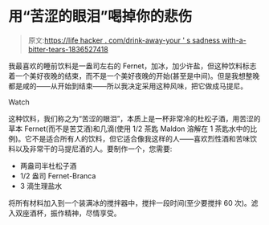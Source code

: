 # 用“苦涩的眼泪”喝掉你的悲伤

> 原文:[https://life hacker . com/drink-away-your ' s sadness with-a-bitter-tears-1836527418](https://lifehacker.com/drink-away-your-sadness-with-a-bitter-tears-1836527418)

我最喜欢的睡前饮料是一盎司左右的 Fernet，加冰，加少许盐，但这种饮料标志着一个美好夜晚的结束，而不是一个美好夜晚的开始(甚至是中间)。但是我想整晚都是咸的——从开始到结束——所以我决定采用这种风味，把它做成马提尼。

Watch

这种饮料，我们称之为“苦涩的眼泪”，本质上是一杯非常冷的杜松子酒，用苦涩的草本 Fernet(而不是苦艾酒)和几滴(使用 1/2 茶匙 Maldon 溶解在 1 茶匙水中的比例)。它不是适合所有人的饮料，但它适合像我这样的人——喜欢烈性酒和苦味饮料以及非常干的马提尼酒的人。要制作一个，您需要:

*   两盎司半杜松子酒
*   1/2 盎司 Fernet-Branca
*   3 滴生理盐水

将所有材料加入到一个装满冰的搅拌器中，搅拌一段时间(至少要搅拌 60 次)。滤入双座酒杯，振作精神，尽情享受。